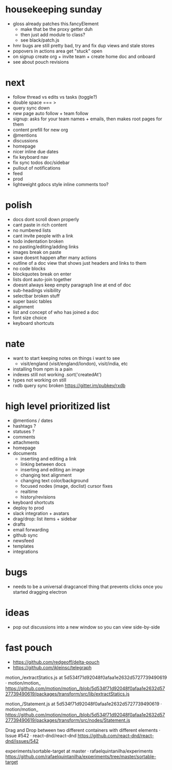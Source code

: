 # housekeeping sunday
  - gloss already patches this.fancyElement
    - make that be the proxy getter duh
    - then just add module to class?
    - see black/patch.js
  - hmr bugs are still pretty bad, try and fix dup views and stale stores
  - popovers in actions area get "stuck" open
  - on signup create org + invite team + create home doc and onboard
  - see about pouch revisions

# next
  - follow thread vs edits vs tasks (toggle?)
  - double space === >
  - query sync down
  - new page auto follow + team follow
  - signup: asks for your team names + emails, then makes root pages for them
  - content prefill for new org
  - @mentions
  - discussions
  - homepage
  - nicer inline due dates
  - fix keyboard nav
  - fix sync todos doc/sidebar
  - pullout of notifications
  - feed
  - prod
  - lightweight gdocs style inline comments too?

# polish
  - docs dont scroll down properly
  - cant paste in rich content
  - no numbered lists
  - cant invite people with a link
  - todo indentation broken
  - no pasting/editing/adding links
  - images break on paste
  - save doesnt happen after many actions
  - outline of a doc view that shows just headers and links to them
  - no code blocks
  - blockquotes break on enter
  - lists dont auto-join together
  - doesnt always keep empty paragraph line at end of doc
  - sub-headings visibility
  - selectbar broken stuff
  - super basic tables
  - alignment
  - list and concept of who has joined a doc
  - font size choice
  - keyboard shortcuts

# nate
  - want to start keeping notes on things i want to see
    - visit/england (visit/england/london), visit/india, etc
  - installing from npm is a pain
  - indexes still not working .sort('createdAt')
  - types not working on <Views /> still
  - rxdb query sync broken https://gitter.im/pubkey/rxdb

# high level prioritized list
  - @mentions / dates
  - hashtags ?
  - statuses ?
  - comments
  - attachments
  - homepage
  - documents
    - inserting and editing a link
    - linking between docs
    - inserting and editing an image
    - changing text alignment
    - changing text color/background
    - focused nodes (image, doclist) cursor fixes
    - realtime
    - history/revisions
  - keyboard shortcuts
  - deploy to prod
  - slack integration + avatars
  - drag/drop: list items + sidebar
  - drafts
  - email forwarding
  - github sync
  - newsfeed
  - templates
  - integrations

# bugs
  - needs to be a universal dragcancel thing that prevents clicks once you started dragging electron

# ideas
  - pop out discussions into a new window so you can view side-by-side

# fast pouch
- https://github.com/redgeoff/delta-pouch
- https://github.com/jkleinsc/telegraph

motion_/extractStatics.js at 5d534f71d92048f0afaa1e2632d5727739490619 · motion/motion_
https://github.com/motion/motion_/blob/5d534f71d92048f0afaa1e2632d5727739490619/packages/transform/src/lib/extractStatics.js

motion_/Statement.js at 5d534f71d92048f0afaa1e2632d5727739490619 · motion/motion_
https://github.com/motion/motion_/blob/5d534f71d92048f0afaa1e2632d5727739490619/packages/transform/src/nodes/Statement.js

Drag and Drop between two different containers with different elements · Issue #542 · react-dnd/react-dnd
https://github.com/react-dnd/react-dnd/issues/542

experiments/sortable-target at master · rafaelquintanilha/experiments
https://github.com/rafaelquintanilha/experiments/tree/master/sortable-target
